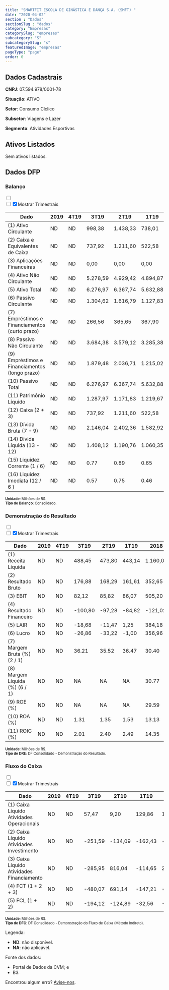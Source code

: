 ```yaml
---  
title: "SMARTFIT ESCOLA DE GINÁSTICA E DANÇA S.A. (SMFT) "  
date: "2020-04-02"  
section : "Dados"  
sectionSlug : "dados"  
category: "Empresas"  
categorySlug: "empresas"  
subcategory: "S"  
subcategorySlug: "s"  
featuredImage: "empresas"  
pageType: "page"  
order: 0  
---
```



## Dados Cadastrais


**CNPJ**: 07.594.978/0001-78

**Situação**: ATIVO

**Setor**: Consumo Cíclico

**Subsetor**: Viagens e Lazer

**Segmento**: Atividades Esportivas


## Ativos Listados


Sem ativos listados.




## Dados DFP

### Balanço
  
<input type='checkbox' class='toggleCommand' id='toggleBalanco' name='toggleBalanco'>  
<div class='filter-group-balanco'>  
<div class='check_button_balanco'>  
<label for='toggleBalanco'>  
<input type='checkbox' data-filter-col='trimBalanco'><input type='checkbox' data-filter-col='trimBalanco' checked><span>Mostrar Trimestrais</span>  
</label>  
</div>  
</div>  
<div class='overflow balancoTableWrapper'>  
<table class='balancoTable'>  
<thead>  
<tr>  
<th class='dataHeader fixedLeftColumn'>Dado</th>  
<th>2019</th>  
<th class='trimHeader' data-col='trimBalanco'>4T19</th>  
<th class='trimHeader' data-col='trimBalanco'>3T19</th>  
<th class='trimHeader' data-col='trimBalanco'>2T19</th>  
<th class='trimHeader' data-col='trimBalanco'>1T19</th>  
<th>2018</th>  
<th class='trimHeader' data-col='trimBalanco'>4T18</th>  
<th class='trimHeader' data-col='trimBalanco'>3T18</th>  
<th class='trimHeader' data-col='trimBalanco'>2T18</th>  
<th class='trimHeader' data-col='trimBalanco'>1T18</th>  
<th>2017</th>  
<th class='trimHeader' data-col='trimBalanco'>4T17</th>  
<th class='trimHeader' data-col='trimBalanco'>3T17</th>  
<th class='trimHeader' data-col='trimBalanco'>2T17</th>  
<th class='trimHeader' data-col='trimBalanco'>1T17</th>  
<th>2016</th>  
<th class='trimHeader' data-col='trimBalanco'>4T16</th>  
<th class='trimHeader' data-col='trimBalanco'>3T16</th>  
<th class='trimHeader' data-col='trimBalanco'>2T16</th>  
<th class='trimHeader' data-col='trimBalanco'>1T16</th>  
<th>2015</th>  
<th class='trimHeader' data-col='trimBalanco'>4T15</th>  
<th class='trimHeader' data-col='trimBalanco'>3T15</th>  
<th class='trimHeader' data-col='trimBalanco'>2T15</th>  
<th class='trimHeader' data-col='trimBalanco'>1T15</th>  
</tr>  
</thead>  
<tbody>  
<tr class='trContaAtivo'>  
<td class='leftAlignCell rowDescription fixedLeftColumn'>(1) Ativo Circulante</td>  
<td>ND</td>  
<td data-col='trimBalanco' class='trimData'>ND</td>  
<td data-col='trimBalanco' class='trimData'>998,38</td>  
<td data-col='trimBalanco' class='trimData'>1.438,33</td>  
<td data-col='trimBalanco' class='trimData'>738,01</td>  
<td>894,41</td>  
<td data-col='trimBalanco' class='trimData'>894,41</td>  
<td data-col='trimBalanco' class='trimData'>894,41</td>  
<td data-col='trimBalanco' class='trimData'>894,41</td>  
<td data-col='trimBalanco' class='trimData'>894,41</td>  
<td>934,96</td>  
<td data-col='trimBalanco' class='trimData'>934,96</td>  
<td data-col='trimBalanco' class='trimData'>496,91</td>  
<td data-col='trimBalanco' class='trimData'>391,96</td>  
<td data-col='trimBalanco' class='trimData'>334,25</td>  
<td>366,55</td>  
<td data-col='trimBalanco' class='trimData'>366,55</td>  
<td data-col='trimBalanco' class='trimData'>366,55</td>  
<td data-col='trimBalanco' class='trimData'>366,55</td>  
<td data-col='trimBalanco' class='trimData'>366,55</td>  
<td>177,79</td>  
<td data-col='trimBalanco' class='trimData'>177,79</td>  
<td data-col='trimBalanco' class='trimData'>ND</td>  
<td data-col='trimBalanco' class='trimData'>ND</td>  
<td data-col='trimBalanco' class='trimData'>ND</td>  
</tr>  
<tr class='trContaAtivo'>  
<td class='leftAlignCell rowDescription fixedLeftColumn'>(2) Caixa e Equivalentes de Caixa</td>  
<td>ND</td>  
<td data-col='trimBalanco' class='trimData'>ND</td>  
<td data-col='trimBalanco' class='trimData'>737,92</td>  
<td data-col='trimBalanco' class='trimData'>1.211,60</td>  
<td data-col='trimBalanco' class='trimData'>522,58</td>  
<td>666,78</td>  
<td data-col='trimBalanco' class='trimData'>666,78</td>  
<td data-col='trimBalanco' class='trimData'>666,78</td>  
<td data-col='trimBalanco' class='trimData'>666,78</td>  
<td data-col='trimBalanco' class='trimData'>666,78</td>  
<td>807,73</td>  
<td data-col='trimBalanco' class='trimData'>807,73</td>  
<td data-col='trimBalanco' class='trimData'>323,86</td>  
<td data-col='trimBalanco' class='trimData'>229,37</td>  
<td data-col='trimBalanco' class='trimData'>170,48</td>  
<td>232,90</td>  
<td data-col='trimBalanco' class='trimData'>232,90</td>  
<td data-col='trimBalanco' class='trimData'>232,90</td>  
<td data-col='trimBalanco' class='trimData'>232,90</td>  
<td data-col='trimBalanco' class='trimData'>232,90</td>  
<td>69,99</td>  
<td data-col='trimBalanco' class='trimData'>69,99</td>  
<td data-col='trimBalanco' class='trimData'>ND</td>  
<td data-col='trimBalanco' class='trimData'>ND</td>  
<td data-col='trimBalanco' class='trimData'>ND</td>  
</tr>  
<tr class='trContaAtivo'>  
<td class='leftAlignCell rowDescription fixedLeftColumn'>(3) Aplicações Financeiras</td>  
<td>ND</td>  
<td data-col='trimBalanco' class='trimData'>ND</td>  
<td data-col='trimBalanco' class='trimData'>0,00</td>  
<td data-col='trimBalanco' class='trimData'>0,00</td>  
<td data-col='trimBalanco' class='trimData'>0,00</td>  
<td>25,41</td>  
<td data-col='trimBalanco' class='trimData'>25,41</td>  
<td data-col='trimBalanco' class='trimData'>25,41</td>  
<td data-col='trimBalanco' class='trimData'>25,41</td>  
<td data-col='trimBalanco' class='trimData'>25,41</td>  
<td>0,00</td>  
<td data-col='trimBalanco' class='trimData'>0,00</td>  
<td data-col='trimBalanco' class='trimData'>0,00</td>  
<td data-col='trimBalanco' class='trimData'>0,00</td>  
<td data-col='trimBalanco' class='trimData'>0,00</td>  
<td>0,00</td>  
<td data-col='trimBalanco' class='trimData'>0,00</td>  
<td data-col='trimBalanco' class='trimData'>0,00</td>  
<td data-col='trimBalanco' class='trimData'>0,00</td>  
<td data-col='trimBalanco' class='trimData'>0,00</td>  
<td>0,00</td>  
<td data-col='trimBalanco' class='trimData'>0,00</td>  
<td data-col='trimBalanco' class='trimData'>ND</td>  
<td data-col='trimBalanco' class='trimData'>ND</td>  
<td data-col='trimBalanco' class='trimData'>ND</td>  
</tr>  
<tr class='trContaAtivo'>  
<td class='leftAlignCell rowDescription fixedLeftColumn'>(4) Ativo Não Circulante</td>  
<td>ND</td>  
<td data-col='trimBalanco' class='trimData'>ND</td>  
<td data-col='trimBalanco' class='trimData'>5.278,59</td>  
<td data-col='trimBalanco' class='trimData'>4.929,42</td>  
<td data-col='trimBalanco' class='trimData'>4.894,87</td>  
<td>2.954,49</td>  
<td data-col='trimBalanco' class='trimData'>2.954,49</td>  
<td data-col='trimBalanco' class='trimData'>2.954,49</td>  
<td data-col='trimBalanco' class='trimData'>2.954,49</td>  
<td data-col='trimBalanco' class='trimData'>2.954,49</td>  
<td>1.010,36</td>  
<td data-col='trimBalanco' class='trimData'>1.010,36</td>  
<td data-col='trimBalanco' class='trimData'>955,66</td>  
<td data-col='trimBalanco' class='trimData'>871,31</td>  
<td data-col='trimBalanco' class='trimData'>820,49</td>  
<td>787,68</td>  
<td data-col='trimBalanco' class='trimData'>787,68</td>  
<td data-col='trimBalanco' class='trimData'>787,68</td>  
<td data-col='trimBalanco' class='trimData'>787,68</td>  
<td data-col='trimBalanco' class='trimData'>787,68</td>  
<td>764,36</td>  
<td data-col='trimBalanco' class='trimData'>764,36</td>  
<td data-col='trimBalanco' class='trimData'>ND</td>  
<td data-col='trimBalanco' class='trimData'>ND</td>  
<td data-col='trimBalanco' class='trimData'>ND</td>  
</tr>  
<tr class='trContaAtivo'>  
<td class='leftAlignCell rowDescription fixedLeftColumn'>(5) Ativo Total</td>  
<td>ND</td>  
<td data-col='trimBalanco' class='trimData'>ND</td>  
<td data-col='trimBalanco' class='trimData'>6.276,97</td>  
<td data-col='trimBalanco' class='trimData'>6.367,74</td>  
<td data-col='trimBalanco' class='trimData'>5.632,88</td>  
<td>3.848,90</td>  
<td data-col='trimBalanco' class='trimData'>3.848,90</td>  
<td data-col='trimBalanco' class='trimData'>3.848,90</td>  
<td data-col='trimBalanco' class='trimData'>3.848,90</td>  
<td data-col='trimBalanco' class='trimData'>3.848,90</td>  
<td>1.945,33</td>  
<td data-col='trimBalanco' class='trimData'>1.945,33</td>  
<td data-col='trimBalanco' class='trimData'>1.452,57</td>  
<td data-col='trimBalanco' class='trimData'>1.263,27</td>  
<td data-col='trimBalanco' class='trimData'>1.154,74</td>  
<td>1.154,24</td>  
<td data-col='trimBalanco' class='trimData'>1.154,24</td>  
<td data-col='trimBalanco' class='trimData'>1.154,24</td>  
<td data-col='trimBalanco' class='trimData'>1.154,24</td>  
<td data-col='trimBalanco' class='trimData'>1.154,24</td>  
<td>942,15</td>  
<td data-col='trimBalanco' class='trimData'>942,15</td>  
<td data-col='trimBalanco' class='trimData'>ND</td>  
<td data-col='trimBalanco' class='trimData'>ND</td>  
<td data-col='trimBalanco' class='trimData'>ND</td>  
</tr>  
<tr class='trContaPassivo'>  
<td class='leftAlignCell rowDescription fixedLeftColumn'>(6) Passivo Circulante</td>  
<td>ND</td>  
<td data-col='trimBalanco' class='trimData'>ND</td>  
<td data-col='trimBalanco' class='trimData'>1.304,62</td>  
<td data-col='trimBalanco' class='trimData'>1.616,79</td>  
<td data-col='trimBalanco' class='trimData'>1.127,83</td>  
<td>895,12</td>  
<td data-col='trimBalanco' class='trimData'>895,12</td>  
<td data-col='trimBalanco' class='trimData'>895,12</td>  
<td data-col='trimBalanco' class='trimData'>895,12</td>  
<td data-col='trimBalanco' class='trimData'>895,12</td>  
<td>607,27</td>  
<td data-col='trimBalanco' class='trimData'>607,27</td>  
<td data-col='trimBalanco' class='trimData'>589,60</td>  
<td data-col='trimBalanco' class='trimData'>364,22</td>  
<td data-col='trimBalanco' class='trimData'>295,69</td>  
<td>233,29</td>  
<td data-col='trimBalanco' class='trimData'>233,29</td>  
<td data-col='trimBalanco' class='trimData'>233,29</td>  
<td data-col='trimBalanco' class='trimData'>233,29</td>  
<td data-col='trimBalanco' class='trimData'>233,29</td>  
<td>306,72</td>  
<td data-col='trimBalanco' class='trimData'>306,72</td>  
<td data-col='trimBalanco' class='trimData'>ND</td>  
<td data-col='trimBalanco' class='trimData'>ND</td>  
<td data-col='trimBalanco' class='trimData'>ND</td>  
</tr>  
<tr class='trContaPassivo'>  
<td class='leftAlignCell rowDescription fixedLeftColumn'>(7) Empréstimos e Financiamentos (curto prazo)</td>  
<td>ND</td>  
<td data-col='trimBalanco' class='trimData'>ND</td>  
<td data-col='trimBalanco' class='trimData'>266,56</td>  
<td data-col='trimBalanco' class='trimData'>365,65</td>  
<td data-col='trimBalanco' class='trimData'>367,90</td>  
<td>380,83</td>  
<td data-col='trimBalanco' class='trimData'>380,83</td>  
<td data-col='trimBalanco' class='trimData'>380,83</td>  
<td data-col='trimBalanco' class='trimData'>380,83</td>  
<td data-col='trimBalanco' class='trimData'>380,83</td>  
<td>383,48</td>  
<td data-col='trimBalanco' class='trimData'>383,48</td>  
<td data-col='trimBalanco' class='trimData'>364,21</td>  
<td data-col='trimBalanco' class='trimData'>183,94</td>  
<td data-col='trimBalanco' class='trimData'>118,95</td>  
<td>63,69</td>  
<td data-col='trimBalanco' class='trimData'>63,69</td>  
<td data-col='trimBalanco' class='trimData'>63,69</td>  
<td data-col='trimBalanco' class='trimData'>63,69</td>  
<td data-col='trimBalanco' class='trimData'>63,69</td>  
<td>157,50</td>  
<td data-col='trimBalanco' class='trimData'>157,50</td>  
<td data-col='trimBalanco' class='trimData'>ND</td>  
<td data-col='trimBalanco' class='trimData'>ND</td>  
<td data-col='trimBalanco' class='trimData'>ND</td>  
</tr>  
<tr class='trContaPassivo'>  
<td class='leftAlignCell rowDescription fixedLeftColumn'>(8) Passivo Não Circulante</td>  
<td>ND</td>  
<td data-col='trimBalanco' class='trimData'>ND</td>  
<td data-col='trimBalanco' class='trimData'>3.684,38</td>  
<td data-col='trimBalanco' class='trimData'>3.579,12</td>  
<td data-col='trimBalanco' class='trimData'>3.285,38</td>  
<td>1.747,25</td>  
<td data-col='trimBalanco' class='trimData'>1.747,25</td>  
<td data-col='trimBalanco' class='trimData'>1.747,25</td>  
<td data-col='trimBalanco' class='trimData'>1.747,25</td>  
<td data-col='trimBalanco' class='trimData'>1.747,25</td>  
<td>926,12</td>  
<td data-col='trimBalanco' class='trimData'>926,12</td>  
<td data-col='trimBalanco' class='trimData'>442,24</td>  
<td data-col='trimBalanco' class='trimData'>451,95</td>  
<td data-col='trimBalanco' class='trimData'>408,84</td>  
<td>477,65</td>  
<td data-col='trimBalanco' class='trimData'>477,65</td>  
<td data-col='trimBalanco' class='trimData'>477,65</td>  
<td data-col='trimBalanco' class='trimData'>477,65</td>  
<td data-col='trimBalanco' class='trimData'>477,65</td>  
<td>373,56</td>  
<td data-col='trimBalanco' class='trimData'>373,56</td>  
<td data-col='trimBalanco' class='trimData'>ND</td>  
<td data-col='trimBalanco' class='trimData'>ND</td>  
<td data-col='trimBalanco' class='trimData'>ND</td>  
</tr>  
<tr class='trContaPassivo'>  
<td class='leftAlignCell rowDescription fixedLeftColumn'>(9) Empréstimos e Financiamentos (longo prazo)</td>  
<td>ND</td>  
<td data-col='trimBalanco' class='trimData'>ND</td>  
<td data-col='trimBalanco' class='trimData'>1.879,48</td>  
<td data-col='trimBalanco' class='trimData'>2.036,71</td>  
<td data-col='trimBalanco' class='trimData'>1.215,02</td>  
<td>1.428,17</td>  
<td data-col='trimBalanco' class='trimData'>1.428,17</td>  
<td data-col='trimBalanco' class='trimData'>1.428,17</td>  
<td data-col='trimBalanco' class='trimData'>1.428,17</td>  
<td data-col='trimBalanco' class='trimData'>1.428,17</td>  
<td>853,49</td>  
<td data-col='trimBalanco' class='trimData'>853,49</td>  
<td data-col='trimBalanco' class='trimData'>367,26</td>  
<td data-col='trimBalanco' class='trimData'>390,01</td>  
<td data-col='trimBalanco' class='trimData'>341,48</td>  
<td>405,67</td>  
<td data-col='trimBalanco' class='trimData'>405,67</td>  
<td data-col='trimBalanco' class='trimData'>405,67</td>  
<td data-col='trimBalanco' class='trimData'>405,67</td>  
<td data-col='trimBalanco' class='trimData'>405,67</td>  
<td>310,14</td>  
<td data-col='trimBalanco' class='trimData'>310,14</td>  
<td data-col='trimBalanco' class='trimData'>ND</td>  
<td data-col='trimBalanco' class='trimData'>ND</td>  
<td data-col='trimBalanco' class='trimData'>ND</td>  
</tr>  
<tr class='trContaPassivo'>  
<td class='leftAlignCell rowDescription fixedLeftColumn'>(10) Passivo Total</td>  
<td>ND</td>  
<td data-col='trimBalanco' class='trimData'>ND</td>  
<td data-col='trimBalanco' class='trimData'>6.276,97</td>  
<td data-col='trimBalanco' class='trimData'>6.367,74</td>  
<td data-col='trimBalanco' class='trimData'>5.632,88</td>  
<td>3.848,90</td>  
<td data-col='trimBalanco' class='trimData'>3.848,90</td>  
<td data-col='trimBalanco' class='trimData'>3.848,90</td>  
<td data-col='trimBalanco' class='trimData'>3.848,90</td>  
<td data-col='trimBalanco' class='trimData'>3.848,90</td>  
<td>1.945,33</td>  
<td data-col='trimBalanco' class='trimData'>1.945,33</td>  
<td data-col='trimBalanco' class='trimData'>1.452,57</td>  
<td data-col='trimBalanco' class='trimData'>1.263,27</td>  
<td data-col='trimBalanco' class='trimData'>1.154,74</td>  
<td>1.154,24</td>  
<td data-col='trimBalanco' class='trimData'>1.154,24</td>  
<td data-col='trimBalanco' class='trimData'>1.154,24</td>  
<td data-col='trimBalanco' class='trimData'>1.154,24</td>  
<td data-col='trimBalanco' class='trimData'>1.154,24</td>  
<td>942,15</td>  
<td data-col='trimBalanco' class='trimData'>942,15</td>  
<td data-col='trimBalanco' class='trimData'>ND</td>  
<td data-col='trimBalanco' class='trimData'>ND</td>  
<td data-col='trimBalanco' class='trimData'>ND</td>  
</tr>  
<tr class='trContaPassivo'>  
<td class='leftAlignCell rowDescription fixedLeftColumn'>(11) Patrimônio Líquido</td>  
<td>ND</td>  
<td data-col='trimBalanco' class='trimData'>ND</td>  
<td data-col='trimBalanco' class='trimData'>1.287,97</td>  
<td data-col='trimBalanco' class='trimData'>1.171,83</td>  
<td data-col='trimBalanco' class='trimData'>1.219,67</td>  
<td>1.206,53</td>  
<td data-col='trimBalanco' class='trimData'>1.206,53</td>  
<td data-col='trimBalanco' class='trimData'>1.206,53</td>  
<td data-col='trimBalanco' class='trimData'>1.206,53</td>  
<td data-col='trimBalanco' class='trimData'>1.206,53</td>  
<td>411,94</td>  
<td data-col='trimBalanco' class='trimData'>411,94</td>  
<td data-col='trimBalanco' class='trimData'>420,73</td>  
<td data-col='trimBalanco' class='trimData'>447,10</td>  
<td data-col='trimBalanco' class='trimData'>450,21</td>  
<td>443,30</td>  
<td data-col='trimBalanco' class='trimData'>443,30</td>  
<td data-col='trimBalanco' class='trimData'>443,30</td>  
<td data-col='trimBalanco' class='trimData'>443,30</td>  
<td data-col='trimBalanco' class='trimData'>443,30</td>  
<td>261,87</td>  
<td data-col='trimBalanco' class='trimData'>261,87</td>  
<td data-col='trimBalanco' class='trimData'>ND</td>  
<td data-col='trimBalanco' class='trimData'>ND</td>  
<td data-col='trimBalanco' class='trimData'>ND</td>  
</tr>  
<tr>  
<td class='leftAlignCell rowDescription fixedLeftColumn'>(12) Caixa (2 + 3)</td>  
<td>ND</td>  
<td data-col='trimBalanco' class='trimData'>ND</td>  
<td class='positiveNumber trimData' data-col='trimBalanco'>737,92</td>  
<td class='positiveNumber trimData' data-col='trimBalanco'>1.211,60</td>  
<td class='positiveNumber trimData' data-col='trimBalanco'>522,58</td>  
<td class='positiveNumber'>692,19</td>  
<td class='positiveNumber trimData' data-col='trimBalanco'>666,78</td>  
<td class='positiveNumber trimData' data-col='trimBalanco'>666,78</td>  
<td class='positiveNumber trimData' data-col='trimBalanco'>666,78</td>  
<td class='positiveNumber trimData' data-col='trimBalanco'>666,78</td>  
<td class='positiveNumber'>807,73</td>  
<td class='positiveNumber trimData' data-col='trimBalanco'>807,73</td>  
<td class='positiveNumber trimData' data-col='trimBalanco'>323,86</td>  
<td class='positiveNumber trimData' data-col='trimBalanco'>229,37</td>  
<td class='positiveNumber trimData' data-col='trimBalanco'>170,48</td>  
<td class='positiveNumber'>232,90</td>  
<td class='positiveNumber trimData' data-col='trimBalanco'>232,90</td>  
<td class='positiveNumber trimData' data-col='trimBalanco'>232,90</td>  
<td class='positiveNumber trimData' data-col='trimBalanco'>232,90</td>  
<td class='positiveNumber trimData' data-col='trimBalanco'>232,90</td>  
<td class='positiveNumber'>69,99</td>  
<td class='positiveNumber trimData' data-col='trimBalanco'>69,99</td>  
<td data-col='trimBalanco' class='trimData'>ND</td>  
<td data-col='trimBalanco' class='trimData'>ND</td>  
<td data-col='trimBalanco' class='trimData'>ND</td>  
</tr>  
<tr class='trDividaBruta'>  
<td class='leftAlignCell rowDescription fixedLeftColumn'>(13) Dívida Bruta (7 + 9)</td>  
<td>ND</td>  
<td data-col='trimBalanco' class='trimData'>ND</td>  
<td class='negativeNumber trimData' data-col='trimBalanco'>2.146,04</td>  
<td class='negativeNumber trimData' data-col='trimBalanco'>2.402,36</td>  
<td class='negativeNumber trimData' data-col='trimBalanco'>1.582,92</td>  
<td class='negativeNumber'>1.809,00</td>  
<td class='negativeNumber trimData' data-col='trimBalanco'>1.809,00</td>  
<td class='negativeNumber trimData' data-col='trimBalanco'>1.809,00</td>  
<td class='negativeNumber trimData' data-col='trimBalanco'>1.809,00</td>  
<td class='negativeNumber trimData' data-col='trimBalanco'>1.809,00</td>  
<td class='negativeNumber'>1.236,97</td>  
<td class='negativeNumber trimData' data-col='trimBalanco'>1.236,97</td>  
<td class='negativeNumber trimData' data-col='trimBalanco'>731,48</td>  
<td class='negativeNumber trimData' data-col='trimBalanco'>573,95</td>  
<td class='negativeNumber trimData' data-col='trimBalanco'>460,43</td>  
<td class='negativeNumber'>469,36</td>  
<td class='negativeNumber trimData' data-col='trimBalanco'>469,36</td>  
<td class='negativeNumber trimData' data-col='trimBalanco'>469,36</td>  
<td class='negativeNumber trimData' data-col='trimBalanco'>469,36</td>  
<td class='negativeNumber trimData' data-col='trimBalanco'>469,36</td>  
<td class='negativeNumber'>467,64</td>  
<td class='negativeNumber trimData' data-col='trimBalanco'>467,64</td>  
<td data-col='trimBalanco' class='trimData'>ND</td>  
<td data-col='trimBalanco' class='trimData'>ND</td>  
<td data-col='trimBalanco' class='trimData'>ND</td>  
</tr>  
<tr>  
<td class='leftAlignCell rowDescription fixedLeftColumn'>(14) Dívida Líquida  (13 - 12)</td>  
<td>ND</td>  
<td data-col='trimBalanco' class='trimData'>ND</td>  
<td class='negativeNumber trimData' data-col='trimBalanco'>1.408,12</td>  
<td class='negativeNumber trimData' data-col='trimBalanco'>1.190,76</td>  
<td class='negativeNumber trimData' data-col='trimBalanco'>1.060,35</td>  
<td class='negativeNumber'>1.116,81</td>  
<td class='negativeNumber trimData' data-col='trimBalanco'>1.142,22</td>  
<td class='negativeNumber trimData' data-col='trimBalanco'>1.142,22</td>  
<td class='negativeNumber trimData' data-col='trimBalanco'>1.142,22</td>  
<td class='negativeNumber trimData' data-col='trimBalanco'>1.142,22</td>  
<td class='negativeNumber'>429,24</td>  
<td class='negativeNumber trimData' data-col='trimBalanco'>429,24</td>  
<td class='negativeNumber trimData' data-col='trimBalanco'>407,61</td>  
<td class='negativeNumber trimData' data-col='trimBalanco'>344,59</td>  
<td class='negativeNumber trimData' data-col='trimBalanco'>289,95</td>  
<td class='negativeNumber'>236,46</td>  
<td class='negativeNumber trimData' data-col='trimBalanco'>236,46</td>  
<td class='negativeNumber trimData' data-col='trimBalanco'>236,46</td>  
<td class='negativeNumber trimData' data-col='trimBalanco'>236,46</td>  
<td class='negativeNumber trimData' data-col='trimBalanco'>236,46</td>  
<td class='negativeNumber'>397,65</td>  
<td class='negativeNumber trimData' data-col='trimBalanco'>397,65</td>  
<td data-col='trimBalanco' class='trimData'>ND</td>  
<td data-col='trimBalanco' class='trimData'>ND</td>  
<td data-col='trimBalanco' class='trimData'>ND</td>  
</tr>  
<tr>  
<td class='leftAlignCell rowDescription fixedLeftColumn'>(15) Liquidez Corrente (1 / 6)</td>  
<td>ND</td>  
<td data-col='trimBalanco' class='trimData'>ND</td>  
<td data-col='trimBalanco' class='trimData'>0.77</td>  
<td data-col='trimBalanco' class='trimData'>0.89</td>  
<td data-col='trimBalanco' class='trimData'>0.65</td>  
<td>1.00</td>  
<td data-col='trimBalanco' class='trimData'>1.00</td>  
<td data-col='trimBalanco' class='trimData'>1.00</td>  
<td data-col='trimBalanco' class='trimData'>1.00</td>  
<td data-col='trimBalanco' class='trimData'>1.00</td>  
<td>1.54</td>  
<td data-col='trimBalanco' class='trimData'>1.54</td>  
<td data-col='trimBalanco' class='trimData'>0.84</td>  
<td data-col='trimBalanco' class='trimData'>1.08</td>  
<td data-col='trimBalanco' class='trimData'>1.13</td>  
<td>1.57</td>  
<td data-col='trimBalanco' class='trimData'>1.57</td>  
<td data-col='trimBalanco' class='trimData'>1.57</td>  
<td data-col='trimBalanco' class='trimData'>1.57</td>  
<td data-col='trimBalanco' class='trimData'>1.57</td>  
<td>0.58</td>  
<td data-col='trimBalanco' class='trimData'>0.58</td>  
<td data-col='trimBalanco' class='trimData'>ND</td>  
<td data-col='trimBalanco' class='trimData'>ND</td>  
<td data-col='trimBalanco' class='trimData'>ND</td>  
</tr>  
<tr>  
<td class='leftAlignCell rowDescription fixedLeftColumn'>(16) Liquidez Imediata  (12 / 6 )</td>  
<td>ND</td>  
<td data-col='trimBalanco' class='trimData'>ND</td>  
<td data-col='trimBalanco' class='trimData'>0.57</td>  
<td data-col='trimBalanco' class='trimData'>0.75</td>  
<td data-col='trimBalanco' class='trimData'>0.46</td>  
<td>0.77</td>  
<td data-col='trimBalanco' class='trimData'>0.74</td>  
<td data-col='trimBalanco' class='trimData'>0.74</td>  
<td data-col='trimBalanco' class='trimData'>0.74</td>  
<td data-col='trimBalanco' class='trimData'>0.74</td>  
<td>1.33</td>  
<td data-col='trimBalanco' class='trimData'>1.33</td>  
<td data-col='trimBalanco' class='trimData'>0.55</td>  
<td data-col='trimBalanco' class='trimData'>0.63</td>  
<td data-col='trimBalanco' class='trimData'>0.58</td>  
<td>1.00</td>  
<td data-col='trimBalanco' class='trimData'>1.00</td>  
<td data-col='trimBalanco' class='trimData'>1.00</td>  
<td data-col='trimBalanco' class='trimData'>1.00</td>  
<td data-col='trimBalanco' class='trimData'>1.00</td>  
<td>0.23</td>  
<td data-col='trimBalanco' class='trimData'>0.23</td>  
<td data-col='trimBalanco' class='trimData'>ND</td>  
<td data-col='trimBalanco' class='trimData'>ND</td>  
<td data-col='trimBalanco' class='trimData'>ND</td>  
</tr>  
</tbody>  
</table>  
</div>  
<p style='font-size:0.7rem; margin:0px;'><strong>Unidade</strong>: Milhões de R$.</p>  
<p style='font-size:0.7rem; margin:0px;'><strong>Tipo de Balanço</strong>: Consolidado.</p>


### Demonstração do Resultado
  
<input type='checkbox' class='toggleCommand' id='toggleDRE' name='toggleDRE'>  
<div class='filter-group-dre'>  
<div class='check_button_dre'>  
<label for='toggleDRE'>  
<input type='checkbox' data-filter-col='trimDRE'><input type='checkbox' data-filter-col='trimDRE' checked><span>Mostrar Trimestrais</span>  
</label>  
</div>  
</div>  
<div class='overflow balancoTableWrapper'>  
<table class='balancoTable'>  
<thead>  
<tr>  
<th class='dataHeader fixedLeftColumn'>Dado</th>  
<th>2019</th>  
<th class='trimHeader' data-col='trimDRE'>4T19</th>  
<th class='trimHeader' data-col='trimDRE'>3T19</th>  
<th class='trimHeader' data-col='trimDRE'>2T19</th>  
<th class='trimHeader' data-col='trimDRE'>1T19</th>  
<th>2018</th>  
<th class='trimHeader' data-col='trimDRE'>4T18</th>  
<th class='trimHeader' data-col='trimDRE'>3T18</th>  
<th class='trimHeader' data-col='trimDRE'>2T18</th>  
<th class='trimHeader' data-col='trimDRE'>1T18</th>  
<th>2017</th>  
<th class='trimHeader' data-col='trimDRE'>4T17</th>  
<th class='trimHeader' data-col='trimDRE'>3T17</th>  
<th class='trimHeader' data-col='trimDRE'>2T17</th>  
<th class='trimHeader' data-col='trimDRE'>1T17</th>  
<th>2016</th>  
<th class='trimHeader' data-col='trimDRE'>4T16</th>  
<th class='trimHeader' data-col='trimDRE'>3T16</th>  
<th class='trimHeader' data-col='trimDRE'>2T16</th>  
<th class='trimHeader' data-col='trimDRE'>1T16</th>  
<th>2015</th>  
<th class='trimHeader' data-col='trimDRE'>4T15</th>  
<th class='trimHeader' data-col='trimDRE'>3T15</th>  
<th class='trimHeader' data-col='trimDRE'>2T15</th>  
<th class='trimHeader' data-col='trimDRE'>1T15</th>  
</tr>  
</thead>  
<tbody>  
<tr class='trDRE'>  
<td class='leftAlignCell rowDescription fixedLeftColumn'>(1) Receita Líquida</td>  
<td>ND</td>  
<td data-col='trimDRE' class='trimData'>ND</td>  
<td data-col='trimDRE' class='trimData' >488,45</td>  
<td data-col='trimDRE' class='trimData' >473,80</td>  
<td data-col='trimDRE' class='trimData' >443,14</td>  
<td>1.160,03</td>  
<td data-col='trimDRE' class='trimData' >379,07</td>  
<td data-col='trimDRE' class='trimData' >302,57</td>  
<td data-col='trimDRE' class='trimData' >257,95</td>  
<td data-col='trimDRE' class='trimData' >220,44</td>  
<td>745,56</td>  
<td data-col='trimDRE' class='trimData' >201,56</td>  
<td data-col='trimDRE' class='trimData' >186,70</td>  
<td data-col='trimDRE' class='trimData' >183,88</td>  
<td data-col='trimDRE' class='trimData' >173,43</td>  
<td>641,20</td>  
<td data-col='trimDRE' class='trimData' >167,77</td>  
<td data-col='trimDRE' class='trimData' >162,83</td>  
<td data-col='trimDRE' class='trimData' >156,11</td>  
<td data-col='trimDRE' class='trimData' >154,49</td>  
<td>535,70</td>  
<td data-col='trimDRE' class='trimData' >535,70</td>  
<td data-col='trimDRE' class='trimData'>ND</td>  
<td data-col='trimDRE' class='trimData'>ND</td>  
<td data-col='trimDRE' class='trimData'>ND</td>  
</tr>  
<tr class='trDRE'>  
<td class='leftAlignCell rowDescription fixedLeftColumn'>(2) Resultado Bruto</td>  
<td>ND</td>  
<td data-col='trimDRE' class='trimData'>ND</td>  
<td data-col='trimDRE' class='trimData positiveNumberGreen' >176,88</td>  
<td data-col='trimDRE' class='trimData positiveNumberGreen' >168,29</td>  
<td data-col='trimDRE' class='trimData positiveNumberGreen' >161,61</td>  
<td class='positiveNumberGreen'>352,65</td>  
<td data-col='trimDRE' class='trimData positiveNumberGreen' >117,88</td>  
<td data-col='trimDRE' class='trimData positiveNumberGreen' >93,80</td>  
<td data-col='trimDRE' class='trimData positiveNumberGreen' >77,81</td>  
<td data-col='trimDRE' class='trimData positiveNumberGreen' >63,15</td>  
<td class='positiveNumberGreen'>215,71</td>  
<td data-col='trimDRE' class='trimData positiveNumberGreen' >61,76</td>  
<td data-col='trimDRE' class='trimData positiveNumberGreen' >48,43</td>  
<td data-col='trimDRE' class='trimData positiveNumberGreen' >51,67</td>  
<td data-col='trimDRE' class='trimData positiveNumberGreen' >53,85</td>  
<td class='positiveNumberGreen'>199,59</td>  
<td data-col='trimDRE' class='trimData positiveNumberGreen' >56,41</td>  
<td data-col='trimDRE' class='trimData positiveNumberGreen' >53,41</td>  
<td data-col='trimDRE' class='trimData positiveNumberGreen' >44,41</td>  
<td data-col='trimDRE' class='trimData positiveNumberGreen' >45,37</td>  
<td class='positiveNumberGreen'>172,49</td>  
<td data-col='trimDRE' class='trimData positiveNumberGreen' >172,49</td>  
<td data-col='trimDRE' class='trimData'>ND</td>  
<td data-col='trimDRE' class='trimData'>ND</td>  
<td data-col='trimDRE' class='trimData'>ND</td>  
</tr>  
<tr class='trDRE'>  
<td class='leftAlignCell rowDescription fixedLeftColumn'>(3) EBIT</td>  
<td>ND</td>  
<td data-col='trimDRE' class='trimData'>ND</td>  
<td data-col='trimDRE' class='trimData positiveNumberGreen' >82,12</td>  
<td data-col='trimDRE' class='trimData positiveNumberGreen' >85,82</td>  
<td data-col='trimDRE' class='trimData positiveNumberGreen' >86,07</td>  
<td class='positiveNumberGreen'>505,20</td>  
<td data-col='trimDRE' class='trimData positiveNumberGreen' >252,35</td>  
<td data-col='trimDRE' class='trimData positiveNumberGreen' >19,75</td>  
<td data-col='trimDRE' class='trimData positiveNumberGreen' >209,86</td>  
<td data-col='trimDRE' class='trimData positiveNumberGreen' >23,23</td>  
<td class='positiveNumberGreen'>59,00</td>  
<td data-col='trimDRE' class='trimData positiveNumberGreen' >20,88</td>  
<td data-col='trimDRE' class='trimData positiveNumberGreen' >10,58</td>  
<td data-col='trimDRE' class='trimData positiveNumberGreen' >4,27</td>  
<td data-col='trimDRE' class='trimData positiveNumberGreen' >23,28</td>  
<td class='positiveNumberGreen'>65,34</td>  
<td data-col='trimDRE' class='trimData positiveNumberGreen' >8,85</td>  
<td data-col='trimDRE' class='trimData positiveNumberGreen' >21,21</td>  
<td data-col='trimDRE' class='trimData positiveNumberGreen' >28,83</td>  
<td data-col='trimDRE' class='trimData positiveNumberGreen' >6,45</td>  
<td class='positiveNumberGreen'>80,52</td>  
<td data-col='trimDRE' class='trimData positiveNumberGreen' >80,52</td>  
<td data-col='trimDRE' class='trimData'>ND</td>  
<td data-col='trimDRE' class='trimData'>ND</td>  
<td data-col='trimDRE' class='trimData'>ND</td>  
</tr>  
<tr class='trDRE'>  
<td class='leftAlignCell rowDescription fixedLeftColumn'>(4) Resultado Financeiro</td>  
<td>ND</td>  
<td data-col='trimDRE' class='trimData'>ND</td>  
<td data-col='trimDRE' class='trimData negativeNumber' >-100,80</td>  
<td data-col='trimDRE' class='trimData negativeNumber' >-97,28</td>  
<td data-col='trimDRE' class='trimData negativeNumber' >-84,82</td>  
<td class='negativeNumber'>-121,02</td>  
<td data-col='trimDRE' class='trimData negativeNumber' >-27,67</td>  
<td data-col='trimDRE' class='trimData negativeNumber' >-39,23</td>  
<td data-col='trimDRE' class='trimData negativeNumber' >-33,04</td>  
<td data-col='trimDRE' class='trimData negativeNumber' >-21,09</td>  
<td class='negativeNumber'>-63,87</td>  
<td data-col='trimDRE' class='trimData negativeNumber' >-18,33</td>  
<td data-col='trimDRE' class='trimData negativeNumber' >-10,90</td>  
<td data-col='trimDRE' class='trimData negativeNumber' >-15,50</td>  
<td data-col='trimDRE' class='trimData negativeNumber' >-19,14</td>  
<td class='negativeNumber'>-73,57</td>  
<td data-col='trimDRE' class='trimData negativeNumber' >-14,90</td>  
<td data-col='trimDRE' class='trimData negativeNumber' >-20,74</td>  
<td data-col='trimDRE' class='trimData negativeNumber' >-19,58</td>  
<td data-col='trimDRE' class='trimData negativeNumber' >-18,35</td>  
<td class='negativeNumber'>-68,77</td>  
<td data-col='trimDRE' class='trimData negativeNumber' >-68,77</td>  
<td data-col='trimDRE' class='trimData'>ND</td>  
<td data-col='trimDRE' class='trimData'>ND</td>  
<td data-col='trimDRE' class='trimData'>ND</td>  
</tr>  
<tr class='trDRE'>  
<td class='leftAlignCell rowDescription fixedLeftColumn'>(5) LAIR</td>  
<td>ND</td>  
<td data-col='trimDRE' class='trimData'>ND</td>  
<td data-col='trimDRE' class='trimData negativeNumber' >-18,68</td>  
<td data-col='trimDRE' class='trimData negativeNumber' >-11,47</td>  
<td data-col='trimDRE' class='trimData positiveNumberGreen' >1,25</td>  
<td class='positiveNumberGreen'>384,18</td>  
<td data-col='trimDRE' class='trimData positiveNumberGreen' >224,69</td>  
<td data-col='trimDRE' class='trimData negativeNumber' >-19,48</td>  
<td data-col='trimDRE' class='trimData positiveNumberGreen' >176,83</td>  
<td data-col='trimDRE' class='trimData positiveNumberGreen' >2,14</td>  
<td class='negativeNumber'>-4,86</td>  
<td data-col='trimDRE' class='trimData positiveNumberGreen' >2,55</td>  
<td data-col='trimDRE' class='trimData negativeNumber' >-0,32</td>  
<td data-col='trimDRE' class='trimData negativeNumber' >-11,23</td>  
<td data-col='trimDRE' class='trimData positiveNumberGreen' >4,14</td>  
<td class='negativeNumber'>-8,23</td>  
<td data-col='trimDRE' class='trimData negativeNumber' >-6,05</td>  
<td data-col='trimDRE' class='trimData positiveNumberGreen' >0,47</td>  
<td data-col='trimDRE' class='trimData positiveNumberGreen' >9,25</td>  
<td data-col='trimDRE' class='trimData negativeNumber' >-11,90</td>  
<td class='positiveNumberGreen'>11,75</td>  
<td data-col='trimDRE' class='trimData positiveNumberGreen' >11,75</td>  
<td data-col='trimDRE' class='trimData'>ND</td>  
<td data-col='trimDRE' class='trimData'>ND</td>  
<td data-col='trimDRE' class='trimData'>ND</td>  
</tr>  
<tr class='trDRE'>  
<td class='leftAlignCell rowDescription fixedLeftColumn'>(6) Lucro</td>  
<td>ND</td>  
<td data-col='trimDRE' class='trimData'>ND</td>  
<td data-col='trimDRE' class='trimData negativeNumber' >-26,86</td>  
<td data-col='trimDRE' class='trimData negativeNumber' >-33,22</td>  
<td data-col='trimDRE' class='trimData negativeNumber' >-1,00</td>  
<td class='positiveNumberGreen'>356,96</td>  
<td data-col='trimDRE' class='trimData positiveNumberGreen' >216,38</td>  
<td data-col='trimDRE' class='trimData negativeNumber' >-24,90</td>  
<td data-col='trimDRE' class='trimData positiveNumberGreen' >168,01</td>  
<td data-col='trimDRE' class='trimData negativeNumber' >-2,53</td>  
<td class='negativeNumber'>-11,59</td>  
<td data-col='trimDRE' class='trimData negativeNumber' >-0,15</td>  
<td data-col='trimDRE' class='trimData positiveNumberGreen' >4,56</td>  
<td data-col='trimDRE' class='trimData negativeNumber' >-15,08</td>  
<td data-col='trimDRE' class='trimData negativeNumber' >-0,92</td>  
<td class='negativeNumber'>-21,58</td>  
<td data-col='trimDRE' class='trimData negativeNumber' >-8,10</td>  
<td data-col='trimDRE' class='trimData negativeNumber' >-3,02</td>  
<td data-col='trimDRE' class='trimData positiveNumberGreen' >4,29</td>  
<td data-col='trimDRE' class='trimData negativeNumber' >-14,75</td>  
<td class='negativeNumber'>-1,09</td>  
<td data-col='trimDRE' class='trimData negativeNumber' >-1,09</td>  
<td data-col='trimDRE' class='trimData'>ND</td>  
<td data-col='trimDRE' class='trimData'>ND</td>  
<td data-col='trimDRE' class='trimData'>ND</td>  
</tr>  
<tr class='trDREMargem'>  
<td class='leftAlignCell rowDescription fixedLeftColumn'>(7) Margem Bruta (%) (2 / 1)</td>  
<td>ND</td>  
<td data-col='trimDRE' class='trimData'>ND</td>  
<td data-col='trimDRE' class='trimData'>36.21</td>  
<td data-col='trimDRE' class='trimData'>35.52</td>  
<td data-col='trimDRE' class='trimData'>36.47</td>  
<td>30.40</td>  
<td data-col='trimDRE' class='trimData'>31.10</td>  
<td data-col='trimDRE' class='trimData'>31.00</td>  
<td data-col='trimDRE' class='trimData'>30.17</td>  
<td data-col='trimDRE' class='trimData'>28.65</td>  
<td>28.93</td>  
<td data-col='trimDRE' class='trimData'>30.64</td>  
<td data-col='trimDRE' class='trimData'>25.94</td>  
<td data-col='trimDRE' class='trimData'>28.10</td>  
<td data-col='trimDRE' class='trimData'>31.05</td>  
<td>31.13</td>  
<td data-col='trimDRE' class='trimData'>33.62</td>  
<td data-col='trimDRE' class='trimData'>32.80</td>  
<td data-col='trimDRE' class='trimData'>28.45</td>  
<td data-col='trimDRE' class='trimData'>29.37</td>  
<td>32.20</td>  
<td data-col='trimDRE' class='trimData'>32.20</td>  
<td data-col='trimDRE' class='trimData'>ND</td>  
<td data-col='trimDRE' class='trimData'>ND</td>  
<td data-col='trimDRE' class='trimData'>ND</td>  
</tr>  
<tr class='trDREMargem'>  
<td class='leftAlignCell rowDescription fixedLeftColumn'>(8) Margem Líquida (%) (6 / 1)</td>  
<td>ND</td>  
<td data-col='trimDRE' class='trimData'>ND</td>  
<td data-col='trimDRE' class='trimData'>NA</td>  
<td data-col='trimDRE' class='trimData'>NA</td>  
<td data-col='trimDRE' class='trimData'>NA</td>  
<td>30.77</td>  
<td data-col='trimDRE' class='trimData'>57.08</td>  
<td data-col='trimDRE' class='trimData'>NA</td>  
<td data-col='trimDRE' class='trimData'>65.13</td>  
<td data-col='trimDRE' class='trimData'>NA</td>  
<td>NA</td>  
<td data-col='trimDRE' class='trimData'>NA</td>  
<td data-col='trimDRE' class='trimData'>2.44</td>  
<td data-col='trimDRE' class='trimData'>NA</td>  
<td data-col='trimDRE' class='trimData'>NA</td>  
<td>NA</td>  
<td data-col='trimDRE' class='trimData'>NA</td>  
<td data-col='trimDRE' class='trimData'>NA</td>  
<td data-col='trimDRE' class='trimData'>2.75</td>  
<td data-col='trimDRE' class='trimData'>NA</td>  
<td>NA</td>  
<td data-col='trimDRE' class='trimData'>NA</td>  
<td data-col='trimDRE' class='trimData'>ND</td>  
<td data-col='trimDRE' class='trimData'>ND</td>  
<td data-col='trimDRE' class='trimData'>ND</td>  
</tr>  
<tr>  
<td class='leftAlignCell rowDescription fixedLeftColumn'>(9) ROE (%)</td>  
<td>ND</td>  
<td data-col='trimDRE' class='trimData'>ND</td>  
<td data-col='trimDRE' class='trimData'>NA</td>  
<td data-col='trimDRE' class='trimData'>NA</td>  
<td data-col='trimDRE' class='trimData'>NA</td>  
<td>29.59</td>  
<td data-col='trimDRE' class='trimData'>17.93</td>  
<td data-col='trimDRE' class='trimData'>NA</td>  
<td data-col='trimDRE' class='trimData'>13.92</td>  
<td data-col='trimDRE' class='trimData'>NA</td>  
<td>NA</td>  
<td data-col='trimDRE' class='trimData'>NA</td>  
<td data-col='trimDRE' class='trimData'>1.08</td>  
<td data-col='trimDRE' class='trimData'>NA</td>  
<td data-col='trimDRE' class='trimData'>NA</td>  
<td>NA</td>  
<td data-col='trimDRE' class='trimData'>NA</td>  
<td data-col='trimDRE' class='trimData'>NA</td>  
<td data-col='trimDRE' class='trimData'>0.97</td>  
<td data-col='trimDRE' class='trimData'>NA</td>  
<td>NA</td>  
<td data-col='trimDRE' class='trimData'>NA</td>  
<td data-col='trimDRE' class='trimData'>ND</td>  
<td data-col='trimDRE' class='trimData'>ND</td>  
<td data-col='trimDRE' class='trimData'>ND</td>  
</tr>  
<tr>  
<td class='leftAlignCell rowDescription fixedLeftColumn'>(10) ROA (%)</td>  
<td>ND</td>  
<td data-col='trimDRE' class='trimData'>ND</td>  
<td data-col='trimDRE' class='trimData'>1.31</td>  
<td data-col='trimDRE' class='trimData'>1.35</td>  
<td data-col='trimDRE' class='trimData'>1.53</td>  
<td>13.13</td>  
<td data-col='trimDRE' class='trimData'>6.56</td>  
<td data-col='trimDRE' class='trimData'>0.51</td>  
<td data-col='trimDRE' class='trimData'>5.45</td>  
<td data-col='trimDRE' class='trimData'>0.60</td>  
<td>3.03</td>  
<td data-col='trimDRE' class='trimData'>1.07</td>  
<td data-col='trimDRE' class='trimData'>0.73</td>  
<td data-col='trimDRE' class='trimData'>0.34</td>  
<td data-col='trimDRE' class='trimData'>2.02</td>  
<td>5.66</td>  
<td data-col='trimDRE' class='trimData'>0.77</td>  
<td data-col='trimDRE' class='trimData'>1.84</td>  
<td data-col='trimDRE' class='trimData'>2.50</td>  
<td data-col='trimDRE' class='trimData'>0.56</td>  
<td>8.55</td>  
<td data-col='trimDRE' class='trimData'>8.55</td>  
<td data-col='trimDRE' class='trimData'>ND</td>  
<td data-col='trimDRE' class='trimData'>ND</td>  
<td data-col='trimDRE' class='trimData'>ND</td>  
</tr>  
<tr>  
<td class='leftAlignCell rowDescription fixedLeftColumn'>(11) ROIC (%)</td>  
<td>ND</td>  
<td data-col='trimDRE' class='trimData'>ND</td>  
<td data-col='trimDRE' class='trimData'>2.01</td>  
<td data-col='trimDRE' class='trimData'>2.40</td>  
<td data-col='trimDRE' class='trimData'>2.49</td>  
<td>14.35</td>  
<td data-col='trimDRE' class='trimData'>7.17</td>  
<td data-col='trimDRE' class='trimData'>0.56</td>  
<td data-col='trimDRE' class='trimData'>5.96</td>  
<td data-col='trimDRE' class='trimData'>0.66</td>  
<td>4.63</td>  
<td data-col='trimDRE' class='trimData'>1.64</td>  
<td data-col='trimDRE' class='trimData'>0.84</td>  
<td data-col='trimDRE' class='trimData'>0.36</td>  
<td data-col='trimDRE' class='trimData'>2.08</td>  
<td>6.34</td>  
<td data-col='trimDRE' class='trimData'>0.86</td>  
<td data-col='trimDRE' class='trimData'>2.06</td>  
<td data-col='trimDRE' class='trimData'>2.80</td>  
<td data-col='trimDRE' class='trimData'>0.63</td>  
<td>8.06</td>  
<td data-col='trimDRE' class='trimData'>8.06</td>  
<td data-col='trimDRE' class='trimData'>ND</td>  
<td data-col='trimDRE' class='trimData'>ND</td>  
<td data-col='trimDRE' class='trimData'>ND</td>  
</tr>  
</tbody>  
</table>  
</div>  
<p style='font-size:0.7rem; margin:0px;'><strong>Unidade</strong>: Milhões de R$.</p>  
<p style='font-size:0.7rem; margin:0px;'><strong>Tipo de DRE</strong>: DF Consolidado - Demonstração do Resultado.</p>


### Fluxo do Caixa
  
<input type='checkbox' class='toggleCommand' id='toggleDFC' name='toggleDFC'>  
<div class='filter-group-dfc'>  
<div class='check_button_dfc'>  
<label for='toggleDFC'>  
<input type='checkbox' data-filter-col='trimDFC'><input type='checkbox' data-filter-col='trimDFC' checked><span>Mostrar Trimestrais</span>  
</label>  
</div>  
</div>  
<div class='overflow balancoTableWrapper'>  
<table class='balancoTable'>  
<thead>  
<tr>  
<th class='dataHeader fixedLeftColumn'>Dado</th>  
<th>2019</th>  
<th class='trimHeader' data-col='trimDFC'>4T19</th>  
<th class='trimHeader' data-col='trimDFC'>3T19</th>  
<th class='trimHeader' data-col='trimDFC'>2T19</th>  
<th class='trimHeader' data-col='trimDFC'>1T19</th>  
<th>2018</th>  
<th class='trimHeader' data-col='trimDFC'>4T18</th>  
<th class='trimHeader' data-col='trimDFC'>3T18</th>  
<th class='trimHeader' data-col='trimDFC'>2T18</th>  
<th class='trimHeader' data-col='trimDFC'>1T18</th>  
<th>2017</th>  
<th class='trimHeader' data-col='trimDFC'>4T17</th>  
<th class='trimHeader' data-col='trimDFC'>3T17</th>  
<th class='trimHeader' data-col='trimDFC'>2T17</th>  
<th class='trimHeader' data-col='trimDFC'>1T17</th>  
<th>2016</th>  
<th class='trimHeader' data-col='trimDFC'>4T16</th>  
<th class='trimHeader' data-col='trimDFC'>3T16</th>  
<th class='trimHeader' data-col='trimDFC'>2T16</th>  
<th class='trimHeader' data-col='trimDFC'>1T16</th>  
<th>2015</th>  
<th class='trimHeader' data-col='trimDFC'>4T15</th>  
<th class='trimHeader' data-col='trimDFC'>3T15</th>  
<th class='trimHeader' data-col='trimDFC'>2T15</th>  
<th class='trimHeader' data-col='trimDFC'>1T15</th>  
</tr>  
</thead>  
<tbody>  
<tr class='trDFC'>  
<td class='leftAlignCell rowDescription fixedLeftColumn'>(1) Caixa Líquido Atividades Operacionais</td>  
<td>ND</td>  
<td data-col='trimDFC' class='trimData'>ND</td>  
<td data-col='trimDFC' class='trimData' >57,47</td>  
<td data-col='trimDFC' class='trimData' >9,20</td>  
<td data-col='trimDFC' class='trimData' >129,86</td>  
<td>131,53</td>  
<td data-col='trimDFC' class='trimData' >63,12</td>  
<td data-col='trimDFC' class='trimData' >47,44</td>  
<td data-col='trimDFC' class='trimData' >23,35</td>  
<td data-col='trimDFC' class='trimData' >-2,38</td>  
<td>126,72</td>  
<td data-col='trimDFC' class='trimData' >39,79</td>  
<td data-col='trimDFC' class='trimData' >36,76</td>  
<td data-col='trimDFC' class='trimData' >35,00</td>  
<td data-col='trimDFC' class='trimData' >15,17</td>  
<td>84,11</td>  
<td data-col='trimDFC' class='trimData' >38,43</td>  
<td data-col='trimDFC' class='trimData' >5,03</td>  
<td data-col='trimDFC' class='trimData' >15,82</td>  
<td data-col='trimDFC' class='trimData' >24,82</td>  
<td>71,56</td>  
<td data-col='trimDFC' class='trimData'>ND</td>  
<td data-col='trimDFC' class='trimData'>ND</td>  
<td data-col='trimDFC' class='trimData'>ND</td>  
<td data-col='trimDFC' class='trimData'>ND</td>  
</tr>  
<tr class='trDFC'>  
<td class='leftAlignCell rowDescription fixedLeftColumn'>(2) Caixa Líquido Atividades Investimento</td>  
<td>ND</td>  
<td data-col='trimDFC' class='trimData'>ND</td>  
<td data-col='trimDFC' class='trimData' >-251,59</td>  
<td data-col='trimDFC' class='trimData' >-134,09</td>  
<td data-col='trimDFC' class='trimData' >-162,43</td>  
<td>-569,42</td>  
<td data-col='trimDFC' class='trimData' >-168,24</td>  
<td data-col='trimDFC' class='trimData' >-193,48</td>  
<td data-col='trimDFC' class='trimData' >-129,44</td>  
<td data-col='trimDFC' class='trimData' >-78,26</td>  
<td>-311,94</td>  
<td data-col='trimDFC' class='trimData' >-77,22</td>  
<td data-col='trimDFC' class='trimData' >-98,14</td>  
<td data-col='trimDFC' class='trimData' >-75,15</td>  
<td data-col='trimDFC' class='trimData' >-61,43</td>  
<td>-170,84</td>  
<td data-col='trimDFC' class='trimData' >-82,93</td>  
<td data-col='trimDFC' class='trimData' >-34,58</td>  
<td data-col='trimDFC' class='trimData' >-17,88</td>  
<td data-col='trimDFC' class='trimData' >-35,45</td>  
<td>-235,52</td>  
<td data-col='trimDFC' class='trimData'>ND</td>  
<td data-col='trimDFC' class='trimData'>ND</td>  
<td data-col='trimDFC' class='trimData'>ND</td>  
<td data-col='trimDFC' class='trimData'>ND</td>  
</tr>  
<tr class='trDFC'>  
<td class='leftAlignCell rowDescription fixedLeftColumn'>(3) Caixa Líquido Atividades Financiamento</td>  
<td>ND</td>  
<td data-col='trimDFC' class='trimData'>ND</td>  
<td data-col='trimDFC' class='trimData' >-285,95</td>  
<td data-col='trimDFC' class='trimData' >816,04</td>  
<td data-col='trimDFC' class='trimData' >-114,65</td>  
<td>286,20</td>  
<td data-col='trimDFC' class='trimData' >84,37</td>  
<td data-col='trimDFC' class='trimData' >247,30</td>  
<td data-col='trimDFC' class='trimData' >190,57</td>  
<td data-col='trimDFC' class='trimData' >-236,05</td>  
<td>758,03</td>  
<td data-col='trimDFC' class='trimData' >519,27</td>  
<td data-col='trimDFC' class='trimData' >156,90</td>  
<td data-col='trimDFC' class='trimData' >98,11</td>  
<td data-col='trimDFC' class='trimData' >-16,25</td>  
<td>249,66</td>  
<td data-col='trimDFC' class='trimData' >162,10</td>  
<td data-col='trimDFC' class='trimData' >70,60</td>  
<td data-col='trimDFC' class='trimData' >-24,93</td>  
<td data-col='trimDFC' class='trimData' >41,88</td>  
<td>72,72</td>  
<td data-col='trimDFC' class='trimData'>ND</td>  
<td data-col='trimDFC' class='trimData'>ND</td>  
<td data-col='trimDFC' class='trimData'>ND</td>  
<td data-col='trimDFC' class='trimData'>ND</td>  
</tr>  
<tr>  
<td class='leftAlignCell rowDescription fixedLeftColumn'>(4) FCT (1 + 2 + 3)</td>  
<td>ND</td>  
<td data-col='trimDFC' class='trimData'>ND</td>  
<td data-col='trimDFC' class='trimData negativeNumber'>-480,07</td>  
<td data-col='trimDFC' class='trimData positiveNumber'>691,14</td>  
<td data-col='trimDFC' class='trimData negativeNumber'>-147,21</td>  
<td class='negativeNumber'>-151,69</td>  
<td data-col='trimDFC' class='trimData negativeNumber'>-20,75</td>  
<td data-col='trimDFC' class='trimData positiveNumber'>101,26</td>  
<td data-col='trimDFC' class='trimData positiveNumber'>84,48</td>  
<td data-col='trimDFC' class='trimData negativeNumber'>-316,69</td>  
<td class='positiveNumber'>572,81</td>  
<td data-col='trimDFC' class='trimData positiveNumber'>481,84</td>  
<td data-col='trimDFC' class='trimData positiveNumber'>95,51</td>  
<td data-col='trimDFC' class='trimData positiveNumber'>57,96</td>  
<td data-col='trimDFC' class='trimData negativeNumber'>-62,51</td>  
<td class='positiveNumber'>162,93</td>  
<td data-col='trimDFC' class='trimData positiveNumber'>117,60</td>  
<td data-col='trimDFC' class='trimData positiveNumber'>41,05</td>  
<td data-col='trimDFC' class='trimData negativeNumber'>-26,98</td>  
<td data-col='trimDFC' class='trimData positiveNumber'>31,26</td>  
<td class='negativeNumber'>-91,24</td>  
<td data-col='trimDFC' class='trimData'>ND</td>  
<td data-col='trimDFC' class='trimData'>ND</td>  
<td data-col='trimDFC' class='trimData'>ND</td>  
<td data-col='trimDFC' class='trimData'>ND</td>  
</tr>  
<tr>  
<td class='leftAlignCell rowDescription fixedLeftColumn'>(5) FCL (1 + 2)</td>  
<td>ND</td>  
<td data-col='trimDFC' class='trimData'>ND</td>  
<td data-col='trimDFC' class='trimData negativeNumber'>-194,12</td>  
<td data-col='trimDFC' class='trimData negativeNumber'>-124,89</td>  
<td data-col='trimDFC' class='trimData negativeNumber'>-32,56</td>  
<td class='negativeNumber'>-437,89</td>  
<td data-col='trimDFC' class='trimData negativeNumber'>-105,12</td>  
<td data-col='trimDFC' class='trimData negativeNumber'>-146,04</td>  
<td data-col='trimDFC' class='trimData negativeNumber'>-106,09</td>  
<td data-col='trimDFC' class='trimData negativeNumber'>-80,64</td>  
<td class='negativeNumber'>-185,22</td>  
<td data-col='trimDFC' class='trimData negativeNumber'>-37,42</td>  
<td data-col='trimDFC' class='trimData negativeNumber'>-61,38</td>  
<td data-col='trimDFC' class='trimData negativeNumber'>-40,15</td>  
<td data-col='trimDFC' class='trimData negativeNumber'>-46,27</td>  
<td class='negativeNumber'>-86,73</td>  
<td data-col='trimDFC' class='trimData negativeNumber'>-44,50</td>  
<td data-col='trimDFC' class='trimData negativeNumber'>-29,54</td>  
<td data-col='trimDFC' class='trimData negativeNumber'>-2,06</td>  
<td data-col='trimDFC' class='trimData negativeNumber'>-10,62</td>  
<td class='negativeNumber'>-163,96</td>  
<td data-col='trimDFC' class='trimData'>ND</td>  
<td data-col='trimDFC' class='trimData'>ND</td>  
<td data-col='trimDFC' class='trimData'>ND</td>  
<td data-col='trimDFC' class='trimData'>ND</td>  
</tr>  
</tbody>  
</table>  
</div>  
<p style='font-size:0.7rem; margin:0px;'><strong>Unidade</strong>: Milhões de R$.</p>  
<p style='font-size:0.7rem; margin:0px;'><strong>Tipo de DFC</strong>: DF Consolidado - Demonstração do Fluxo de Caixa (Método Indireto).</p>

  
<div class='referencias'>

Legenda:  
- **ND**: não disponível.  
- **NA**: não aplicável.

Fonte dos dados:  
- Portal de Dados da CVM; e  
- B3.

Encontrou algum erro? [Avise-nos](/contato).  
</div>